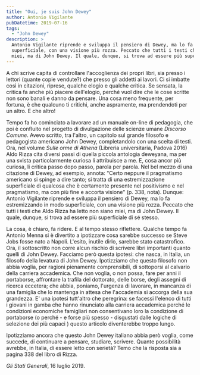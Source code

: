 ```yaml
---
title: "Oui, je suis John Dewey"
author: Antonio Vigilante
pubDatetime: 2019-07-16 
tags: 
  - "John Dewey"
description: >
  Antonio Vigilante riprende e sviluppa il pensiero di Dewey, ma lo fa estremizzando in modo 
  superficiale, con una visione più rozza. Peccato che tutti i testi che Aldo Rizza ha letto non siano 
  miei, ma di John Dewey. Il quale, dunque, si trova ad essere più superficiale di sé stesso.  
---
```


A chi scrive capita di controllare l'accoglienza dei propri libri, sia presso i lettori (quante copie vendute?) che presso gli addetti ai lavori. Ci si imbatte così in citazioni, riprese, qualche elogio e qualche critica. Se sensata, la critica fa anche più piacere dell'elogio, perché vuol dire che le cose scritte non sono banali e danno da pensare. Una cosa meno frequente, per fortuna, è che qualcuno ti critichi, anche aspramente, ma prendendoti per un altro. E che altro!  

Tempo fa ho cominciato a lavorare ad un manuale on-line di pedagogia, che poi è confluito nel progetto di divulgazione delle scienze umane _Discorso Comune_. Avevo scritto, tra l'altro, un capitolo sul grande filosofo e pedagogista americano John Dewey, completandolo con una scelta di testi. Ora, nel volume _Sulle orme di Athena_ (Libreria universitaria, Padova 2016) Aldo Rizza cita diversi passi di quella piccola antologia deweyana, ma per una svista particolarmente curiosa li attribuisce a me. E, cosa ancor più curiosa, li critica passo dopo passo, parola per parola. Nel bel mezzo di una citazione di Dewey, ad esempio, annota: "Certo neppure il pragmatismo americano si spinge a dire tanto; si tratta di una estremizzazione superficiale di qualcosa che è certamente presente nel positivismo e nel pragmatismo, ma con più fine e accorta visione" (p. 338, nota). Dunque: Antonio Vigilante riprende e sviluppa il pensiero di Dewey, ma lo fa estremizzando in modo superficiale, con una visione più rozza. Peccato che tutti i testi che Aldo Rizza ha letto non siano miei, ma di John Dewey. Il quale, dunque, si trova ad essere più superficiale di sé stesso.  
  
La cosa, è chiaro, fa ridere. E al tempo stesso riflettere. Qualche tempo fa Antonio Menna si è divertito a ipotizzare cosa sarebbe successo se Steve Jobs fosse nato a Napoli. L'esito, inutile dirlo, sarebbe stato catastrofico. Ora, il sottoscritto non corre alcun rischio di scrivere libri importanti quanto quelli di John Dewey. Facciamo però questa ipotesi: che nasca, in Italia, un filosofo della levatura di John Dewey. Ipotizziamo che questo filosofo non abbia voglia, per ragioni pienamente comprensibili, di sottoporsi al calvario della carriera accademica. Che non voglia, o non possa, fare per anni il portaborse, affrontare la trafila del dottorato, delle borse, degli assegni di ricerca eccetera; che abbia, poniamo, l'urgenza di lavorare, in mancanza di una famiglia che lo mantenga in attesa che l'accademia si accorga della sua grandezza. E' una ipotesi tutt'altro che peregrina: se facessi l'elenco di tutti i giovani in gamba che hanno rinunciato alla carriera accademica perché le condizioni economiche famigliari non consentivano loro la condizione di portaborse (o perché - e forse più spesso - disgustati dalle logiche di selezione dei più capaci ) questo articolo diventerebbe troppo lungo. 

Ipotizziamo ancora che questo John Dewey italiano abbia però voglia, come succede, di continuare a pensare, studiare, scrivere. Quante possibilità avrebbe, in Italia, di essere letto con serietà? Temo che la risposta sia a pagina 338 del libro di Rizza.  
  
_Gli Stati Generali_, 16 luglio 2019.
